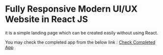 # Fully Responsive Modern UI/UX Website in React JS

it is a simple landing page which can be created easily without using React.

You may check the completed app from the below link :
[Check Completed App](https://aytacg26.github.io/gpt3_react/)
